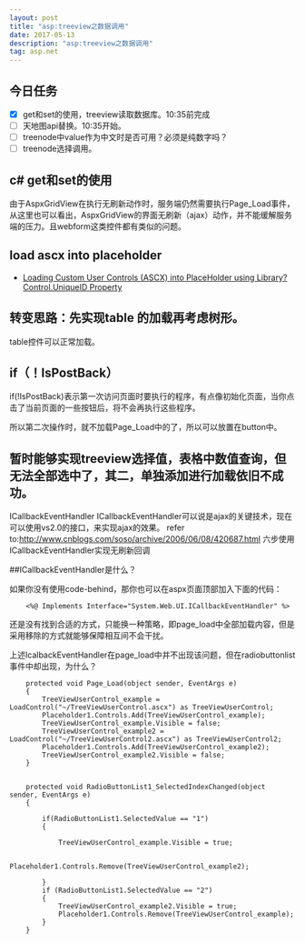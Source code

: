 ```yaml
---
layout: post
title: "asp:treeview之数据调用"
date: 2017-05-13
description: "asp:treeview之数据调用"
tag: asp.net
---   
```


## 今日任务
- [x] get和set的使用，treeview读取数据库。10:35前完成
- [ ] 天地图api替换。10:35开始。
- [ ] treenode中value作为中文时是否可用？必须是纯数字吗？
- [ ] treenode选择调用。

## c# get和set的使用

由于AspxGridView在执行无刷新动作时，服务端仍然需要执行Page_Load事件，从这里也可以看出，AspxGridView的界面无刷新（ajax）动作，并不能缓解服务端的压力。且webform这类控件都有类似的问题。

## load ascx into placeholder
- [Loading Custom User Controls (ASCX) into PlaceHolder using Library?](https://forums.asp.net/t/1488548.aspx?Loading+Custom+User+Controls+ASCX+into+PlaceHolder+using+Library+)
[Control.UniqueID Property](https://msdn.microsoft.com/en-us/library/system.web.ui.control.uniqueid.aspx)

## 转变思路：先实现table 的加载再考虑树形。

table控件可以正常加载。

## if（！IsPostBack）

if(!IsPostBack)表示第一次访问页面时要执行的程序，有点像初始化页面，当你点击了当前页面的一些按钮后，将不会再执行这些程序。

所以第二次操作时，就不加载Page_Load中的了，所以可以放置在button中。

## 暂时能够实现treeview选择值，表格中数值查询，但无法全部选中了，其二，单独添加进行加载依旧不成功。



ICallbackEventHandler 
ICallbackEventHandler可以说是ajax的关键技术，现在可以使用vs2.0的接口，来实现ajax的效果。
refer to:http://www.cnblogs.com/soso/archive/2006/06/08/420687.html
六步使用ICallbackEventHandler实现无刷新回调

##ICallbackEventHandler是什么？

如果你没有使用code-behind，那你也可以在aspx页面顶部加入下面的代码： 
```
    <%@ Implements Interface="System.Web.UI.ICallbackEventHandler" %>
```

还是没有找到合适的方式，只能换一种策略，即page_load中全部加载内容，但是采用移除的方式就能够保障相互间不会干扰。

上述IcalbackEventHandler在page_load中并不出现该问题，但在radiobuttonlist事件中却出现，为什么？

```
    protected void Page_Load(object sender, EventArgs e)
    {
        TreeViewUserControl_example = LoadControl("~/TreeViewUserControl.ascx") as TreeViewUserControl;
        Placeholder1.Controls.Add(TreeViewUserControl_example);
        TreeViewUserControl_example.Visible = false;
        TreeViewUserControl_example2 = LoadControl("~/TreeViewUserControl2.ascx") as TreeViewUserControl2;
        Placeholder1.Controls.Add(TreeViewUserControl_example2);
        TreeViewUserControl_example2.Visible = false;
    }


    protected void RadioButtonList1_SelectedIndexChanged(object sender, EventArgs e)
    {

        if(RadioButtonList1.SelectedValue == "1")
        {

            TreeViewUserControl_example.Visible = true;

            Placeholder1.Controls.Remove(TreeViewUserControl_example2);

        }
        if (RadioButtonList1.SelectedValue == "2")
        {
            TreeViewUserControl_example2.Visible = true;
            Placeholder1.Controls.Remove(TreeViewUserControl_example);
        }
    }

```

